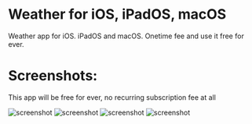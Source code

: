 # Weather for iOS, iPadOS, macOS
Weather app for iOS. iPadOS and macOS. Onetime fee and use it free for ever.

# Screenshots:
This app will be free for ever, no recurring subscription fee at all

![screenshot](./screenShot_1.png)
![screenshot](./screenShot_2.png)
![screenshot](./screenShot_3.png)
![screenshot](./screenShot_4.png)

